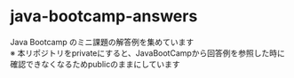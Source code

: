 # java-bootcamp-answers

Java Bootcamp のミニ課題の解答例を集めています  
※ 本リポジトリをprivateにすると、JavaBootCampから回答例を参照した時に確認できなくなるためpublicのままにしています

